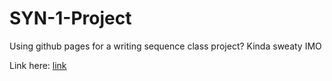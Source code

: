 # SYN-1-Project

Using github pages for a writing sequence class project? Kinda sweaty IMO

Link here:
[link](https://arnavsax.github.io/SYN-1-Project)

